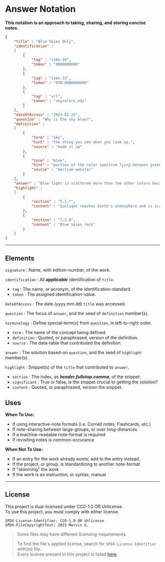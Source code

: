 <!--
  SPDX-License-Identifer: CC0-1.0 OR Unlicense
  SPDX-FileCopyrightText: 2023 Mervin G.

  SPDX-FileType: DOCUMENTATION
  SPDX-FileType: TEXT

  SPDX-FileComment: Overview of project details.
-->

# Answer Notation

**This notation is an approach to taking, sharing, and storing concise notes.**

```json
{
	"title" : "Blue Skies Only",
	"identification" :
	[
		{
			"tag" : "isbn-10",
			"token" : "0000000000"
		},
		{
			"tag" : "isbn-13",
			"token" : "978-0000000000"
		},
		{
			"tag" : "url",
			"token" : "skycolors.edu"
		}
	],
	"dateOfAccess" : "2023.02.25",
	"question" : "Why is the sky blue?",
	"definition" :
	[
		{
			"term" : "sky",
			"hint" : "the thing you see when you look up.",
			"source" : "made it up"
		},
		{
			"term" : "blue",
			"hint" : "portion of the color spectrum lying between green and violet.",
			"source" : "merriam-webster"
		}
	],
	"answer" : "Blue light is scattered more than the other colors because it travels as shorter, smaller waves.",
	"highlight" :
	[
		{
			"section" : "5.1.*",
			"content" : "Sunlight reaches Earth's atmosphere and is scattered in all directions by all the gases and particles in the air"
		},
		{
			"section" : "7.3.0",
			"content" : "Blue skies rock"
		}
	]	
}
```

___

## Elements

`signature` : Name, with edition-number, of the work.

`identification` : All ***applicable*** identification of `title`.

+ `tag` : The name, or acronym, of the identification-standard.
+ `token` : The assigned identification-value.

`dateOfAccess` : The date (yyyy.mm.dd) `title` was accessed.

`question` : The focus of `answer`, and the seed of `definition` member(s).

`terminology` : Define special-term(s) from `question`, in left-to-right order.

+ `term` : The name of the concept being defined.
+ `definition` : Quoted, or paraphrased, version of the definition.
+ `source` : The data-table that contributed the definition.

`answer` : The solution based-on `question`, and the seed of `highlight` member(s).

`highlight` : Snippet(s) of the `title` that contributed to `answer`.

+ `section` : The index, as ***header.fullstop.comma***, of the snippet. 
+ `significant` : True or false, is the snippet crucial to getting the solution?
+ `content` : Quoted, or paraphrased, version the snippet.

## Uses

**When To Use:**

+ If using interactive-note formats (i.e. Cornell notes, Flashcards, etc.)
+ If note-sharing between large-groups, or over long-distances
+ If a machine-readable note-format is required
+ If revisiting notes is common-occurance

**When Not To Use:**

+ If an entry for the work already exists; add to the entry instead.
+ If the project, or group, is standardizing to another note-format
+ If "skimming" the work
+ If the work is an instruction, or syntax, manual

___

## License

This project is dual-licensed under CC0-1.0 OR Unlicense.
<br>
To use this project, you must comply with either license.

```
SPDX-License-Identifier: CC0-1.0 OR Unlicense
SPDX-FileCopyrightText: 2023 Mervin G.
```

> Some files may have different licensing-requirements.
>
> To find the file's applied license,
> search for `SPDX-License-Identifier` with(in) file.
> <br>
> Every license present in this project is listed [here](LICENSES).
